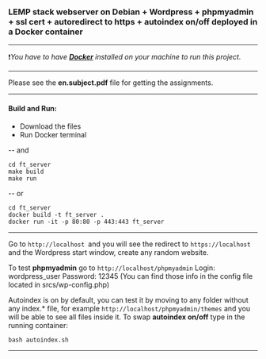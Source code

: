
### LEMP stack webserver on Debian + Wordpress + phpmyadmin + ssl cert + autoredirect to https + autoindex on/off deployed in a Docker container

------------
❗*You have to have [**Docker**](http://www.docker.com/) installed on your machine to run this project.*

------------
Please see the **en.subject.pdf** file for getting the assignments.

------------
#### Build and Run:

- Download the files
- Run Docker terminal

-- and
```
cd ft_server
make build
make run
```
-- or
```
cd ft_server
docker build -t ft_server .
docker run -it -p 80:80 -p 443:443 ft_server
```

------------
Go to `http://localhost `and you will see the redirect to `https://localhost` and the Wordpress start window, create any random website.

To test **phpmyadmin** go to `http://localhost/phpmyadmin`
Login: wordpress_user
Password: 12345
(You can find those info in the config file located in srcs/wp-config.php)

Autoindex is on by default, you can test it by moving to any folder without any index.&ast;  file, for example `http://localhost/phpmyadmin/themes` and you will be able to see all files inside it. To swap **autoindex on/off** type in the running container: 
```
bash autoindex.sh
```

------------
